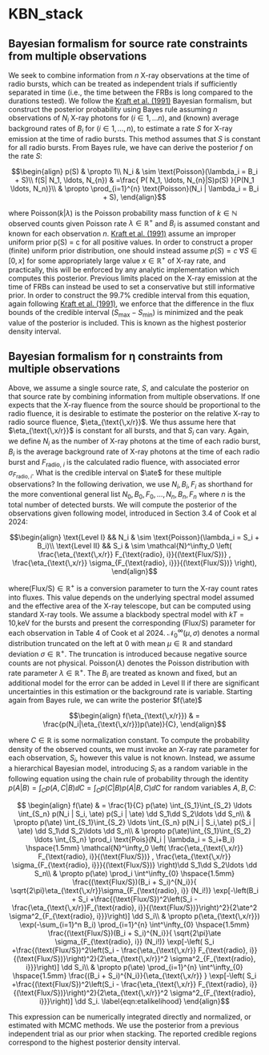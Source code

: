 # KBN_stack

## Bayesian formalism for source rate constraints from multiple observations
We seek to combine information from $n$ X-ray observations at the time of radio bursts, which can be treated as independent trials if sufficiently separated in time (i.e., the time between the FRBs is long compared to the durations tested). We follow the [Kraft et al. (1991)](https://ui.adsabs.harvard.edu/abs/1991ApJ...374..344K/abstract) Bayesian formalism, but construct the posterior probability using Bayes rule assuming $n$ observations of $N_i$ X-ray photons for $(i \in 1, \ldots n)$, and (known) average background rates of $B_i$ for $(i \in 1, \ldots, n)$, to estimate a rate $S$ for X-ray emission at the time of radio bursts. This method assumes that $S$ is constant for all radio bursts. From Bayes rule, we have can derive the posterior $f$ on the rate $S$:
```math
\begin{align}
p(S) & \propto 1\\
N_i & \sim \text{Poisson}(\lambda_i = B_i + S)\\
    f(S| N_1, \ldots, N_{n}) & =\frac{ P( N_1, \ldots, N_{n}|S)p(S)  }{P(N_1 \ldots, N_n)}\\
    & \propto \prod_{i=1}^{n} \text{Poisson}(N_i | \lambda_i = B_i + S), 
\end{align}
```

where $\text{Poisson}(k| \lambda)$ is the Poisson probability mass function of $k \in \mathbb{N}$ observed counts given Poisson rate $\lambda \in \mathbb{R}^+$ and $B_i$ is assumed constant and known for each observation $n$.  [Kraft et al. (1991)](https://ui.adsabs.harvard.edu/abs/1991ApJ...374..344K/abstract) assume an improper uniform prior p(S) = c for all positive values. In order to construct a proper (finite) uniform prior distribution, one should instead assume $p(S) = c \ \forall S \in [0,x]$ for some appropriately large value $x \in \mathbb{R}^+$ of X-ray rate, and practically, this will be enforced by any analytic implementation which computes this posterior. 
Previous limits placed on the X-ray emission at the time of FRBs can instead be used to set a conservative but still informative prior.
In order to construct the 99.7\% credible interval from this equation, again following [Kraft et al. (1991)](https://ui.adsabs.harvard.edu/abs/1991ApJ...374..344K/abstract), we enforce that the difference in the flux bounds of the credible interval ($S_{\text{max}}-S_{\text{min}}$) is minimized and the peak value of the posterior is included. This is known as the highest posterior density interval. 

## Bayesian formalism for η constraints from multiple observations

Above, we assume a single source rate, $S$, and calculate the posterior on that source rate by combining information from multiple observations. If one expects that the X-ray fluence from the source should be proportional to the radio fluence, it is desirable to estimate the posterior on the relative X-ray to radio source fluence, $\eta_{\text{\,x/r}}$. We thus assume here that $\eta_{\text{\,x/r}}$ is constant for all bursts, and that $S_i$ can vary. Again, we define $N_i$ as the number of X-ray photons at the time of each radio burst, $B_i$ is the average background rate of X-ray photons at the time of each radio burst and $F_{\text{radio, }i}$ is the calculated radio fluence, with associated error $\sigma_{F_{\text{radio, }i}}$. What is the credible interval on $\ate$ for these multiple observations? In the following derivation, we use $N_i, B_i, F_i$ as shorthand for the more conventional general list $N_0, B_0, F_0, \ldots, N_n, B_n, F_n$ where $n$ is the total number of detected bursts. We will compute the posterior of the observations given following model, introduced in Section 3.4 of Cook et al 2024:
```math
\begin{align}
  \text{Level I} &&  N_i & \sim \text{Poisson}(\lambda_i = S_i + B_i)\\
   \text{Level II} && S_i & \sim \mathcal{N}^\infty_0  \left( \frac{\eta_{\text{\,x/r}} F_{\text{radio}, i}}{(\text{Flux/S})} , \frac{\eta_{\text{\,x/r}} \sigma_{F_{\text{radio}, i}}}{(\text{Flux/S})} \right), 
\end{align}
```
where(Flux/S)$\in \mathbb{R}^+$ is a conversion parameter to turn the X-ray count rates into fluxes. This value depends on the underlying spectral model assumed and the effective area of the X-ray telescope, but can be computed using standard X-ray tools. We assume a blackbody spectral model with $kT = 10$\,keV for the bursts and present the corresponding (Flux/S) parameter for each observation in Table 4 of Cook et al 2024.  $\mathcal{N}_0^\infty (\mu, \sigma)$ denotes a normal distribution truncated on the left at $0$ with mean $\mu \in \mathbb{R}$ and standard deviation $\sigma \in \mathbb{R}^+$. The truncation is introduced because negative source counts are not physical. Poisson$(\lambda)$ denotes the Poisson distribution with rate parameter $\lambda \in \mathbb{R}^+$. The $B_i$ are treated as known and fixed, but an additional model for the error can be added in Level II if there are significant uncertainties in this estimation or the background rate is variable. 
Starting again from Bayes rule, we can write the posterior $f(\ate)$
```math
\begin{align}
    f(\eta_{\text{\,x/r}}) & = \frac{p(N_i|\eta_{\text{\,x/r}})p(\ate)}{C},
\end{align}
```
 where $C\in \mathbb{R}$ is some normalization constant. To compute the probability density of the observed counts, we must invoke an X-ray rate parameter for each observation, $S_i$, however this value is not known. Instead, we assume a hierarchical Bayesian model, introducing $S_i$ as a random variable in the following equation using the chain rule of probability through the identity $p(A|B) = \int_C p(A,C|B) \dd C = \int_C p(C|B) p(A|B,C)\dd C$ for random variables $A,B,C$:
```math
 \begin{align}
 f(\ate) & = \frac{1}{C} p(\ate) \int_{S_1}\int_{S_2} \ldots \int_{S_n} p(N_i | S_i, \ate) p(S_i | \ate) \dd S_1\dd S_2\ldots \dd S_n\\
    & \propto p(\ate) \int_{S_1}\int_{S_2} \ldots \int_{S_n} p(N_i | S_i,\ate) p(S_i | \ate) \dd S_1\dd S_2\ldots \dd S_n\\
    & \propto p(\ate)\int_{S_1}\int_{S_2} \ldots \int_{S_n} \prod_i \text{Pois}(N_i | \lambda_i = S_i+B_i) \hspace{1.5mm} \mathcal{N}^\infty_0  \left( \frac{\eta_{\text{\,x/r}} F_{\text{radio}, i}}{(\text{Flux/S})} , \frac{\eta_{\text{\,x/r}} \sigma_{F_{\text{radio}, i}}}{(\text{Flux/S})} \right)\dd S_1\dd S_2\ldots \dd S_n\\
    & \propto p(\ate) \prod_i \int^\infty_{0} 
      \hspace{1.5mm} 
      \frac{(\text{Flux/S})(B_i + S_i)^{N_i}}{ \sqrt{2\pi}\eta_{\text{\,x/r}}\sigma_{F_{\text{radio}, i}} (N_i!)} \exp[-\left(B_i + S_i +\frac{(\text{Flux/S})^2\left(S_i - \frac{\eta_{\text{\,x/r}}F_{\text{radio}, i}}{(\text{Flux/S})}\right)^2}{2\ate^2 \sigma^2_{F_{\text{radio}, i}}}\right)]
 \dd S_i\\
     & \propto p(\eta_{\text{\,x/r}}) \exp(-\sum_{i=1}^n  B_i) \prod_{i=1}^{n} \int^\infty_{0} 
      \hspace{1.5mm} 
      \frac{(\text{Flux/S})(B_i + S_i)^{N_i}}{ \sqrt{2\pi}\ate \sigma_{F_{\text{radio}, i}} (N_i!)} \exp[-\left( S_i +\frac{(\text{Flux/S})^2\left(S_i - \frac{\eta_{\text{\,x/r}} F_{\text{radio}, i}}{(\text{Flux/S})}\right)^2}{2\eta_{\text{\,x/r}}^2 \sigma^2_{F_{\text{radio}, i}}}\right)]
 \dd S_i\\
 & \propto p(\ate)  \prod_{i=1}^{n} \int^\infty_{0} 
      \hspace{1.5mm} 
      \frac{(B_i + S_i)^{N_i}}{\eta_{\text{\,x/r}} } \exp[-\left( S_i +\frac{(\text{Flux/S})^2\left(S_i - \frac{\eta_{\text{\,x/r}} F_{\text{radio}, i}}{(\text{Flux/S})}\right)^2}{2\eta_{\text{\,x/r}}^2 \sigma^2_{F_{\text{radio}, i}}}\right)]
 \dd S_i. \label{eqn:etalikelihood}
\end{align}
```
This expression can be numerically integrated directly and normalized, or estimated with MCMC methods. We use the posterior from a previous independent trial as our prior when stacking. The reported credible regions correspond to the highest posterior density interval.  
